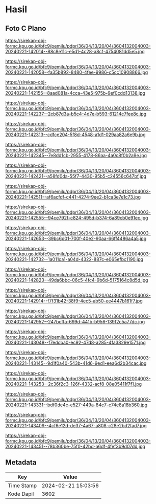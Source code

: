 # Hasil

## Foto C Plano

https://sirekap-obj-formc.kpu.go.id/bfc9/pemilu/pdpr/36/04/13/20/04/3604132004003-20240221-142014--88c8e11c-e5d1-4c28-a8cf-4754081dd5e5.jpg

https://sirekap-obj-formc.kpu.go.id/bfc9/pemilu/pdpr/36/04/13/20/04/3604132004003-20240221-142058--fa35b892-8480-4fee-9986-c5cc10908866.jpg

https://sirekap-obj-formc.kpu.go.id/bfc9/pemilu/pdpr/36/04/13/20/04/3604132004003-20240221-142155--8aad081a-4cca-43e5-975b-9ef0cdd13138.jpg

https://sirekap-obj-formc.kpu.go.id/bfc9/pemilu/pdpr/36/04/13/20/04/3604132004003-20240221-142237--2cb87d3a-b5c4-4d7e-b593-61214c7fee8c.jpg

https://sirekap-obj-formc.kpu.go.id/bfc9/pemilu/pdpr/36/04/13/20/04/3604132004003-20240221-142313--cdfce204-5f8d-4548-a1d1-029aa82a6e9b.jpg

https://sirekap-obj-formc.kpu.go.id/bfc9/pemilu/pdpr/36/04/13/20/04/3604132004003-20240221-142345--7e8dd1cb-2955-4178-86aa-4a0c8f0b2a9e.jpg

https://sirekap-obj-formc.kpu.go.id/bfc9/pemilu/pdpr/36/04/13/20/04/3604132004003-20240221-142421--a58fd0da-55f7-4430-95b5-c24556c647bf.jpg

https://sirekap-obj-formc.kpu.go.id/bfc9/pemilu/pdpr/36/04/13/20/04/3604132004003-20240221-142511--af6acfdf-c441-4274-9ee2-b1ca3e7e1c73.jpg

https://sirekap-obj-formc.kpu.go.id/bfc9/pemilu/pdpr/36/04/13/20/04/3604132004003-20240221-142555--94ce792f-c824-495d-b374-6a89cb0e91ec.jpg

https://sirekap-obj-formc.kpu.go.id/bfc9/pemilu/pdpr/36/04/13/20/04/3604132004003-20240221-142653--39bc6d01-700f-40e2-90aa-66ff4486a4a5.jpg

https://sirekap-obj-formc.kpu.go.id/bfc9/pemilu/pdpr/36/04/13/20/04/3604132004003-20240221-142732--1a011ca1-a04d-4322-887c-e065efbc1190.jpg

https://sirekap-obj-formc.kpu.go.id/bfc9/pemilu/pdpr/36/04/13/20/04/3604132004003-20240221-142823--49da6bbc-06c5-4fc4-9b6d-5175164c8d5d.jpg

https://sirekap-obj-formc.kpu.go.id/bfc9/pemilu/pdpr/36/04/13/20/04/3604132004003-20240221-142914--f7f31b42-38f9-4ec5-ab50-ee4447b161f7.jpg

https://sirekap-obj-formc.kpu.go.id/bfc9/pemilu/pdpr/36/04/13/20/04/3604132004003-20240221-142952--247bcffa-699d-441b-b956-139f2c5a77dc.jpg

https://sirekap-obj-formc.kpu.go.id/bfc9/pemilu/pdpr/36/04/13/20/04/3604132004003-20240221-143048--f7edcba0-ec92-47d8-a285-4fa3829e1571.jpg

https://sirekap-obj-formc.kpu.go.id/bfc9/pemilu/pdpr/36/04/13/20/04/3604132004003-20240221-143145--9d1f0a40-543b-41d6-9ed1-eea6d2b34cac.jpg

https://sirekap-obj-formc.kpu.go.id/bfc9/pemilu/pdpr/36/04/13/20/04/3604132004003-20240221-143253--2c36f2c3-126f-4332-acf8-08e05411f7f1.jpg

https://sirekap-obj-formc.kpu.go.id/bfc9/pemilu/pdpr/36/04/13/20/04/3604132004003-20240221-143331--bdf0de4c-e527-449a-84c7-c74e8a18b360.jpg

https://sirekap-obj-formc.kpu.go.id/bfc9/pemilu/pdpr/36/04/13/20/04/3604132004003-20240221-143409--4cf6e12d-de37-4a67-a808-c28e2bd2fad7.jpg

https://sirekap-obj-formc.kpu.go.id/bfc9/pemilu/pdpr/36/04/13/20/04/3604132004003-20240221-143451--78b360be-75f0-42bd-a6df-4fef3b9d07dd.jpg


## Metadata

| Key        | Value               |
| ---------- | ------------------- |
| Time Stamp | 2024-02-21 15:03:56 |
| Kode Dapil | 3602                |




